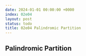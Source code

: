 ```yaml
---
date: 2024-01-01 00:00:00 +0000
index: 02e04
layout: post
status: todo
title: 02e04 Palindromic Partition
---
```


## Palindromic Partition